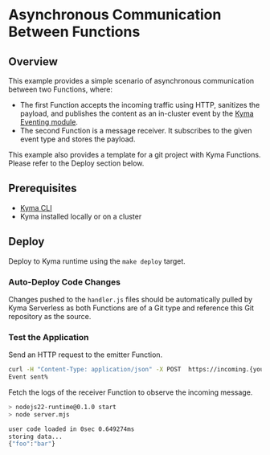 # Asynchronous Communication Between Functions

## Overview

This example provides a simple scenario of asynchronous communication between two Functions, where:

- The first Function accepts the incoming traffic using HTTP, sanitizes the payload, and publishes the content as an in-cluster event by the [Kyma Eventing module](https://kyma-project.io/docs/kyma/latest/01-overview/eventing/).
- The second Function is a message receiver. It subscribes to the given event type and stores the payload.

This example also provides a template for a git project with Kyma Functions. Please refer to the Deploy section below.

## Prerequisites

- [Kyma CLI](https://github.com/kyma-project/cli)
- Kyma installed locally or on a cluster

## Deploy

Deploy to Kyma runtime using the `make deploy` target.

### Auto-Deploy Code Changes

Changes pushed to the `handler.js` files should be automatically pulled by Kyma Serverless as both Functions are of a Git type and reference this Git repository as the source.

### Test the Application

Send an HTTP request to the emitter Function.

   ```bash
   curl -H "Content-Type: application/json" -X POST  https://incoming.{your cluster domain} -d '{"foo":"bar"}'
   Event sent%
   ```

Fetch the logs of the receiver Function to observe the incoming message.

   ```bash
   > nodejs22-runtime@0.1.0 start
   > node server.mjs

   user code loaded in 0sec 0.649274ms
   storing data...
   {"foo":"bar"}
   ```
